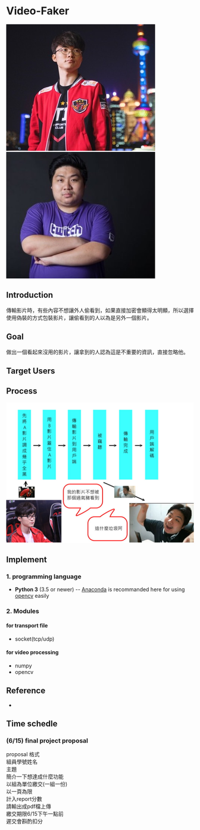 # Video-Faker
![](./asset/faker.jpg)![](./asset/gg.jpg)
## Introduction
  傳輸影片時，有些內容不想讓外人偷看到，如果直接加密會顯得太明顯，所以選擇使用偽裝的方式包裝影片，讓偷看到的人以為是另外一個影片。

## Goal
  做出一個看起來沒用的影片，讓拿到的人認為這是不重要的資訊，直接忽略他。
  
## Target Users  
  
  
## Process
  ![](./asset/PROCESS.jpg)

## Implement
### 1. programming language
- **Python 3** (3.5 or newer)
-- [Anaconda](https://www.anaconda.com/what-is-anaconda/) is recommanded here for using [opencv](https://opencv.org) easily

### 2. Modules
#### for transport file
- socket(tcp/udp)
#### for video processing
- numpy
- opencv



## Reference
- []()


## Time schedle
### (6/15) final project proposal
proposal 格式  
組員學號姓名  
主題  
簡介一下想達成什麼功能  
以組為單位繳交(一組一份)  
以一頁為限  
計入report分數  
請輸出成pdf檔上傳  
繳交期限6/15下午一點前  
遲交會斟酌扣分
